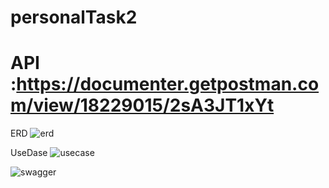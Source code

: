 # personalTask2



# API :https://documenter.getpostman.com/view/18229015/2sA3JT1xYt

ERD
![erd](https://github.com/kopite97/personalTask2/assets/144471977/5ea0565f-d7db-48cc-8af9-c0febd7b320b)


UseDase
![usecase](https://github.com/kopite97/personalTask2/assets/144471977/7735fc74-f504-419d-ab82-b698ac010a1d)


![swagger](https://github.com/kopite97/personalTask2/assets/144471977/c941b8ca-5f7e-458f-8a16-433669783742)
